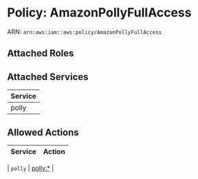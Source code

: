 # Policy: AmazonPollyFullAccess

ARN: `arn:aws:iam::aws:policy/AmazonPollyFullAccess`

## Attached Roles

## Attached Services

| Service |
|---------|
| polly |

## Allowed Actions

| Service | Action |
|:-------:|--------|

| `polly` | [polly:*](../actions.md#polly:all) |
